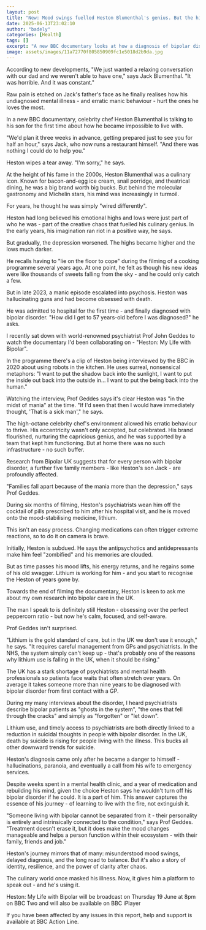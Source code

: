 ```yaml
---
layout: post
title: "New: Mood swings fuelled Heston Blumenthal's genius. But the highs got higher and the lows got darker"
date: 2025-06-13T23:02:10
author: "badely"
categories: [Health]
tags: []
excerpt: "A new BBC documentary looks at how a diagnosis of bipolar disorder at 57 changed the celebrity chef's life."
image: assets/images/11a72770f805850909fc1e5018d2b9da.jpg
---
```


According to new developments, "We just wanted a relaxing conversation with our dad and we weren't able to have one," says Jack Blumenthal. "It was horrible. And it was constant."

Raw pain is etched on Jack's father's face as he finally realises how his undiagnosed mental illness - and erratic manic behaviour - hurt the ones he loves the most.

In a new BBC documentary, celebrity chef Heston Blumenthal is talking to his son for the first time about how he became impossible to live with.

"We'd plan it three weeks in advance, getting prepared just to see you for half an hour," says Jack, who now runs a restaurant himself. "And there was nothing I could do to help you."

Heston wipes a tear away. "I'm sorry," he says.

At the height of his fame in the 2000s, Heston Blumenthal was a culinary icon. Known for bacon-and-egg ice cream, snail porridge, and theatrical dining, he was a big brand worth big bucks. But behind the molecular gastronomy and Michelin stars, his mind was increasingly in turmoil.

For years, he thought he was simply "wired differently".

Heston had long believed his emotional highs and lows were just part of who he was - part of the creative chaos that fuelled his culinary genius. In the early years, his imagination ran riot in a positive way, he says.

But gradually, the depression worsened. The highs became higher and the lows much darker.

He recalls having to "lie on the floor to cope" during the filming of a cooking programme several years ago. At one point, he felt as though his new ideas were like thousands of sweets falling from the sky - and he could only catch a few.

But in late 2023, a manic episode escalated into psychosis. Heston was hallucinating guns and had become obsessed with death.

He was admitted to hospital for the first time - and finally diagnosed with bipolar disorder. "How did I get to 57 years-old before I was diagnosed?" he asks.

I recently sat down with world-renowned psychiatrist Prof John Geddes to watch the documentary I'd been collaborating on - "Heston: My Life with Bipolar".

In the programme there's a clip of Heston being interviewed by the BBC in 2020 about using robots in the kitchen. He uses surreal, nonsensical metaphors: "I want to put the shadow back into the sunlight, I want to put the inside out back into the outside in… I want to put the being back into the human."

Watching the interview, Prof Geddes says it's clear Heston was "in the midst of mania" at the time. "If I'd seen that then I would have immediately thought, 'That is a sick man'," he says.

The high-octane celebrity chef's environment allowed his erratic behaviour to thrive. His eccentricity wasn't only accepted, but celebrated. His brand flourished, nurturing the capricious genius, and he was supported by a team that kept him functioning. But at home there was no such infrastructure - no such buffer.

Research from Bipolar UK suggests that for every person with bipolar disorder, a further five family members - like Heston's son Jack - are profoundly affected.

"Families fall apart because of the mania more than the depression," says Prof Geddes.

During six months of filming, Heston's psychiatrists wean him off the cocktail of pills prescribed to him after his hospital visit, and he is moved onto the mood-stabilising medicine, lithium.

This isn't an easy process. Changing medications can often trigger extreme reactions, so to do it on camera is brave.

Initially, Heston is subdued. He says the antipsychotics and antidepressants make him feel "zombified" and his memories are clouded.

But as time passes his mood lifts, his energy returns, and he regains some of his old swagger. Lithium is working for him - and you start to recognise the Heston of years gone by.

Towards the end of filming the documentary, Heston is keen to ask me about my own research into bipolar care in the UK.

The man I speak to is definitely still Heston - obsessing over the perfect peppercorn ratio - but now he's calm, focused, and self-aware.

Prof Geddes isn't surprised.

"Lithium is the gold standard of care, but in the UK we don't use it enough," he says. "It requires careful management from GPs and psychiatrists. In the NHS, the system simply can't keep up - that's probably one of the reasons why lithium use is falling in the UK, when it should be rising."

The UK has a stark shortage of psychiatrists and mental health professionals so patients face waits that often stretch over years. On average it takes someone more than nine years to be diagnosed with bipolar disorder from first contact with a GP.

During my many interviews about the disorder, I heard psychiatrists describe bipolar patients as "ghosts in the system", "the ones that fell through the cracks" and simply as "forgotten" or "let down".

Lithium use, and timely access to psychiatrists are both directly linked to a reduction in suicidal thoughts in people with bipolar disorder. In the UK, death by suicide is rising for people living with the illness. This bucks all other downward trends for suicide.

Heston's diagnosis came only after he became a danger to himself - hallucinations, paranoia, and eventually a call from his wife to emergency services.

Despite weeks spent in a mental health clinic, and a year of medication and rebuilding his mind, given the choice Heston says he wouldn't turn off his bipolar disorder if he could. It is a part of him. This answer captures the essence of his journey - of learning to live with the fire, not extinguish it.

"Someone living with bipolar cannot be separated from it - their personality is entirely and intrinsically connected to the condition," says Prof Geddes. "Treatment doesn't erase it, but it does make the mood changes manageable and helps a person function within their ecosystem - with their family, friends and job."

Heston's journey mirrors that of many: misunderstood mood swings, delayed diagnosis, and the long road to balance. But it's also a story of identity, resilience, and the power of clarity after chaos.

The culinary world once masked his illness. Now, it gives him a platform to speak out - and he's using it.

Heston: My Life with Bipolar will be broadcast on Thursday 19 June at 8pm on BBC Two and will also be available on BBC iPlayer

If you have been affected by any issues in this report, help and support is available at BBC Action Line.

